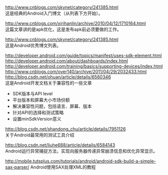 http://www.cnblogs.com/skynet/category/241385.html      
这是经典的Android入门博文（从列表下方开始）。    

http://www.cnblogs.com/xirihanlin/archive/2010/04/12/1710164.html    
这篇文章讲的是apk优化，这是发布apk前必须要做的工作。      

http://www.cnblogs.com/skynet/category/241385.html    
这是Android优秀博文列表。

http://developer.android.com/guide/topics/manifest/uses-sdk-element.html    
http://developer.android.com/about/dashboards/index.html    
http://developer.android.com/training/basics/supporting-devices/index.html    
http://www.cnblogs.com/over140/archive/2011/04/29/2032433.html    
http://blog.csdn.net/ohuan/article/details/6560346    
这是Android开发文档关于兼容性的一些文章    
* SDK版本与API level    
* 平台版本和屏幕大小市场份额    
* 解决兼容性问题，包括语言、屏幕、版本    
* 针对API的选择和测试策略    
* 设置minSdkVersion意义            

http://blog.csdn.net/shandong_chu/article/details/7951126    
关于Android最常用的测试工具介绍    

http://blog.csdn.net/liuhe688/article/details/6584143    
Android运行异常捕捉方法，实现向服务器传递异常崩溃信息和优化异常显示。    

http://mobile.tutsplus.com/tutorials/android/android-sdk-build-a-simple-sax-parser/
Android使用SAX处理XML的教程
